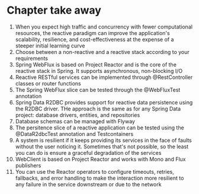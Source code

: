# Chapter take away

1. When you expect high traffic and concurrency with fewer computational resources, the reactive paradigm can improve the application's scalability, resilience, and cost-effectiveness at the expense of a steeper initial learning curve
2. Choose between a non-reactive and a reactive stack according to your requirements
3. Spring WebFlux is based on Project Reactor and is the core of the reactive stack in Spring. It supports asynchronous, non-blocking I/O
4. Reactive RESTful services can be implemented through @RestController classes or router functions
5. The Spring WebFlux slice can be tested through the @WebFluxTest annotation
6. Spring Data R2DBC provides support for reactive data persistence using the R2DBC driver. THe approach is the same as for any Spring Data project: database drivers, entities, and repositories
7. Database schemas can be managed with Flyway
8. The persitence slice of a reactive application can be tested using the @DataR2dbcTest annotation and Testcontainers
9. A system is resilient if it keeps providing its services in the face of faults without the user noticing it. Sometimes that's not possible, so the least you can do is ensure a graceful degradation of the services
10. WebClient is based on Project Reactor and works with Mono and Flux publishers
11. You can use the Reactor operators to configure timeouts, retries, fallbacks, and error handling to make the interaction more resilient to any failure in the service downstream or due to the network